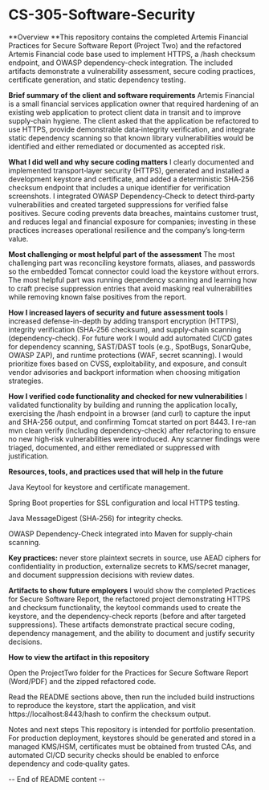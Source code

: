 # CS-305-Software-Security

**Overview **This repository contains the completed Artemis Financial Practices for Secure Software Report (Project Two) and the refactored Artemis Financial code base used to implement HTTPS, a /hash checksum endpoint, and OWASP dependency-check integration. The included artifacts demonstrate a vulnerability assessment, secure coding practices, certificate generation, and static dependency testing.

**Brief summary of the client and software requirements** Artemis Financial is a small financial services application owner that required hardening of an existing web application to protect client data in transit and to improve supply‑chain hygiene. The client asked that the application be refactored to use HTTPS, provide demonstrable data‑integrity verification, and integrate static dependency scanning so that known library vulnerabilities would be identified and either remediated or documented as accepted risk.

**What I did well and why secure coding matters** I clearly documented and implemented transport‑layer security (HTTPS), generated and installed a development keystore and certificate, and added a deterministic SHA‑256 checksum endpoint that includes a unique identifier for verification screenshots. I integrated OWASP Dependency‑Check to detect third‑party vulnerabilities and created targeted suppressions for verified false positives. Secure coding prevents data breaches, maintains customer trust, and reduces legal and financial exposure for companies; investing in these practices increases operational resilience and the company’s long‑term value.

**Most challenging or most helpful part of the assessment** The most challenging part was reconciling keystore formats, aliases, and passwords so the embedded Tomcat connector could load the keystore without errors. The most helpful part was running dependency scanning and learning how to craft precise suppression entries that avoid masking real vulnerabilities while removing known false positives from the report.

**How I increased layers of security and future assessment tools** I increased defense-in-depth by adding transport encryption (HTTPS), integrity verification (SHA‑256 checksum), and supply‑chain scanning (dependency-check). For future work I would add automated CI/CD gates for dependency scanning, SAST/DAST tools (e.g., SpotBugs, SonarQube, OWASP ZAP), and runtime protections (WAF, secret scanning). I would prioritize fixes based on CVSS, exploitability, and exposure, and consult vendor advisories and backport information when choosing mitigation strategies.

**How I verified code functionality and checked for new vulnerabilities** I validated functionality by building and running the application locally, exercising the /hash endpoint in a browser (and curl) to capture the input and SHA‑256 output, and confirming Tomcat started on port 8443. I re-ran mvn clean verify (including dependency-check) after refactoring to ensure no new high‑risk vulnerabilities were introduced. Any scanner findings were triaged, documented, and either remediated or suppressed with justification.

**Resources, tools, and practices used that will help in the future**

Java Keytool for keystore and certificate management.

Spring Boot properties for SSL configuration and local HTTPS testing.

Java MessageDigest (SHA‑256) for integrity checks.

OWASP Dependency-Check integrated into Maven for supply‑chain scanning.

**Key practices:** never store plaintext secrets in source, use AEAD ciphers for confidentiality in production, externalize secrets to KMS/secret manager, and document suppression decisions with review dates.

**Artifacts to show future employers** I would show the completed Practices for Secure Software Report, the refactored project demonstrating HTTPS and checksum functionality, the keytool commands used to create the keystore, and the dependency-check reports (before and after targeted suppressions). These artifacts demonstrate practical secure coding, dependency management, and the ability to document and justify security decisions.

**How to view the artifact in this repository**

Open the ProjectTwo folder for the Practices for Secure Software Report (Word/PDF) and the zipped refactored code.

Read the README sections above, then run the included build instructions to reproduce the keystore, start the application, and visit https://localhost:8443/hash to confirm the checksum output.

Notes and next steps This repository is intended for portfolio presentation. For production deployment, keystores should be generated and stored in a managed KMS/HSM, certificates must be obtained from trusted CAs, and automated CI/CD security checks should be enabled to enforce dependency and code‑quality gates.

-- End of README content --
